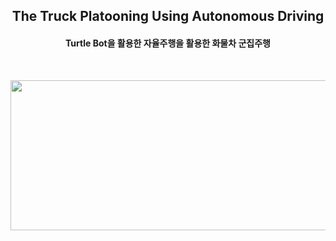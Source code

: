 <h2 align="center">The Truck Platooning Using Autonomous Driving  </h2>


<h4 align="center">Turtle Bot을 활용한 자율주행을 활용한 화물차 군집주행</h4>

&nbsp;&nbsp;&nbsp;&nbsp;&nbsp;&nbsp;&nbsp;&nbsp;&nbsp;&nbsp;&nbsp;&nbsp;&nbsp;&nbsp;&nbsp;&nbsp;&nbsp;&nbsp;&nbsp;&nbsp;&nbsp;&nbsp;&nbsp;&nbsp;&nbsp;&nbsp;&nbsp;&nbsp;&nbsp;&nbsp;&nbsp;&nbsp;&nbsp;&nbsp;&nbsp;&nbsp;&nbsp;&nbsp;&nbsp;&nbsp;&nbsp;&nbsp;&nbsp;&nbsp;&nbsp;&nbsp;&nbsp;&nbsp;&nbsp;&nbsp;&nbsp;&nbsp;&nbsp;&nbsp;&nbsp;
 
 
 
<p align= "center">
<img src="Autonomous_Vehicle/docs/README_Image/readme_main.jpg" width="900" height="240"></p> 
 
